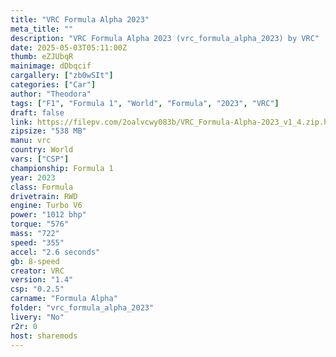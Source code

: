 ```yaml
---
title: "VRC Formula Alpha 2023"
meta_title: ""
description: "VRC Formula Alpha 2023 (vrc_formula_alpha_2023) by VRC"
date: 2025-05-03T05:11:00Z
thumb: eZJUbqR
mainimage: dDbqcif
cargallery: ["zb0wSIt"]
categories: ["Car"]
author: "Theodora"
tags: ["F1", "Formula 1", "World", "Formula", "2023", "VRC"]
draft: false
link: https://filepv.com/2oalvcwy083b/VRC_Formula-Alpha-2023_v1_4.zip.html
zipsize: "538 MB"
manu: vrc
country: World
vars: ["CSP"]
championship: Formula 1
year: 2023
class: Formula
drivetrain: RWD
engine: Turbo V6
power: "1012 bhp"
torque: "576"
mass: "722"
speed: "355"
accel: "2.6 seconds"
gb: 8-speed
creator: VRC
version: "1.4"
csp: "0.2.5"
carname: "Formula Alpha"
folder: "vrc_formula_alpha_2023"
livery: "No"
r2r: 0
host: sharemods
---
```

